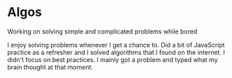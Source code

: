 # Algos
Working on solving simple and complicated problems while bored

I enjoy solving problems whenever I get a chance to. 
Did a bit of JavaScript practice as a refresher and I solved algorithms that I found on the internet.
I didn't focus on best practices. I mainly got a problem and typed what my brain thought at that moment. 
